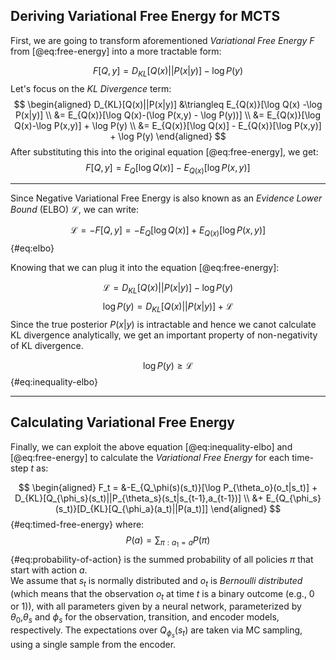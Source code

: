 ## Deriving Variational Free Energy for MCTS

First, we are going to transform aforementioned *Variational Free Energy* $F$ from [@eq:free-energy] into a more tractable form:

$$ 
F[Q,y] = D_{KL}[Q(x)||P(x|y)]-\log P(y)
$$ 
Let's focus on the *KL Divergence* term:
$$
\begin{aligned}
D_{KL}[Q(x)||P(x|y)] &\triangleq E_{Q(x)}[\log Q(x) -\log P(x|y)] \\
&= E_{Q(x)}[\log Q(x)-(\log P(x,y) - \log P(y))] \\
&= E_{Q(x)}[\log Q(x)-\log P(x,y)] + \log P(y) \\
&= E_{Q(x)}[\log Q(x)] - E_{Q(x)}[\log P(x,y)] + \log P(y)
\end{aligned}
$$
After substituting this into the original equation [@eq:free-energy], we get:
$$
F[Q,y] = E_{Q}[\log Q(x)] - E_{Q(x)}[\log P(x,y)]
$$

---

Since Negative Variational Free Energy is also known as an *Evidence Lower Bound* (ELBO) $\mathcal L$, we can write:

$$
\mathcal L = -F[Q,y] = -E_{Q}[\log Q(x)] + E_{Q(x)}[\log P(x,y)]
$$ {#eq:elbo}

Knowing that we can plug it into the equation [@eq:free-energy]:

$$
\mathcal L = D_{KL}[Q(x)||P(x|y)] - \log P(y)
$$
$$
\log P(y) = D_{KL}[Q(x)||P(x|y)] + \mathcal L
$$
Since the true posterior $P(x|y)$ is intractable and hence  we canot calculate KL divergence analytically, we get an important property of non-negativity of KL divergence.

$$
\log P(y) \geq \mathcal L
$$ {#eq:inequality-elbo}

---

## Calculating Variational Free Energy

Finally, we can exploit the above equation [@eq:inequality-elbo] and [@eq:free-energy] to calculate the *Variational Free Energy* for each time-step $t$ as:

$$
\begin{aligned}
F_t = &-E_{Q_\phi(s)(s_t)}[\log P_{\theta_o}(o_t|s_t)] + D_{KL}[Q_{\phi_s}(s_t)||P_{\theta_s}(s_t|s_{t-1},a_{t-1})] \\
&+ E_{Q_{\phi_s}(s_t)}[D_{KL}[Q_{\phi_a}(a_t)||P(a_t)]]
\end{aligned}
$$ {#eq:timed-free-energy}
where:
$$
P(a) = \sum_{\pi:a_1=a} P(\pi)
$$ {#eq:probability-of-action}
is the summed probability of all policies $\pi$ that start with action $a$.  
We assume that $s_t$ is normally distributed and $o_t$ is *Bernoulli distributed* (which means that the observation $o_t$​ at time $t$ is a binary outcome (e.g., 0 or 1)), with all parameters given by a neural network, parameterized by $\theta_0$,$\theta_s$ and $\phi_s$ for the observation, transition, and encoder models, respectively. The expectations over $Q_{\phi_s}(s_t)$ are taken via MC sampling, using a single sample from the encoder.  

<!-- $$
D_{KL}[Q_\phi(s_t)||P(s_t|o_t)] = \int_{s_t} Q_\phi(s_t) \log \frac{Q_\phi(s_t)}{P(s_t|o_t)} ds_t
$$ -->

